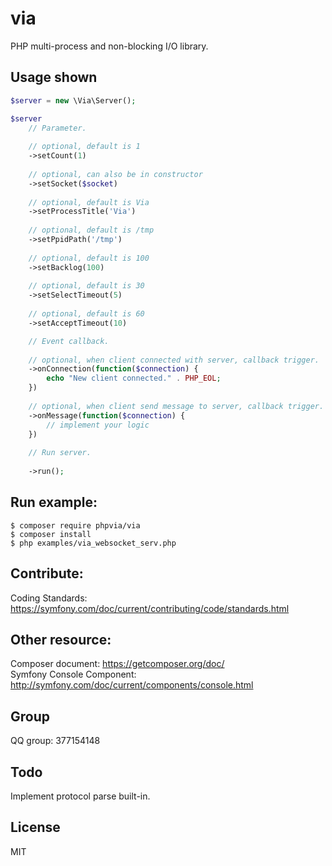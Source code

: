 # via

PHP multi-process and non-blocking I/O library.

## Usage shown
```php
$server = new \Via\Server();

$server
    // Parameter.
    
    // optional, default is 1
    ->setCount(1)
    
    // optional, can also be in constructor
    ->setSocket($socket)
    
    // optional, default is Via
    ->setProcessTitle('Via')
    
    // optional, default is /tmp
    ->setPpidPath('/tmp')
    
    // optional, default is 100
    ->setBacklog(100)
    
    // optional, default is 30
    ->setSelectTimeout(5)
    
    // optional, default is 60
    ->setAcceptTimeout(10)

    // Event callback.
    
    // optional, when client connected with server, callback trigger.
    ->onConnection(function($connection) {
        echo "New client connected." . PHP_EOL;
    })
    
    // optional, when client send message to server, callback trigger.
    ->onMessage(function($connection) {
        // implement your logic
    })
    
    // Run server.
    
    ->run();
```

## Run example:  
```shell
$ composer require phpvia/via
$ composer install
$ php examples/via_websocket_serv.php
```

## Contribute:  
Coding Standards: https://symfony.com/doc/current/contributing/code/standards.html

## Other resource:  
Composer document: https://getcomposer.org/doc/  
Symfony Console Component: http://symfony.com/doc/current/components/console.html

## Group
QQ group: 377154148

## Todo
Implement protocol parse built-in.

## License
MIT

